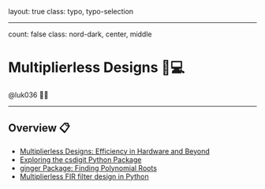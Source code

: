 layout: true
class: typo, typo-selection

---

count: false
class: nord-dark, center, middle

# Multiplierless Designs 🚀💻

@luk036 👨‍💻

---

## Overview 📋

- [Multiplierless Designs: Efficiency in Hardware and Beyond](multiplier-free-remark.html)
- [Exploring the csdigit Python Package](csdigit-remark.html)
- [ginger Package: Finding Polynomial Roots](ginger-remark.html)
- [Multiplierless FIR filter design in Python](multiplierless-remark.html)
